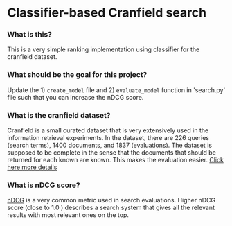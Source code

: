 # Classifier-based Cranfield search

### What is this?
This is a very simple ranking implementation using classifier for the cranfield dataset.


### What should be the goal for this project?

Update the 1)  `create_model` file and 2) `evaluate_model` function in 'search.py' file  such that you can increase the nDCG score.



### What is the cranfield dataset?
Cranfield is a small curated dataset that is very extensively used in the information retrieval experiments.
In the dataset, there are 226 queries (search terms), 1400 documents, and 1837 (evaluations).
The dataset is supposed to be complete in the sense that the documents that should be returned for each known are known.
This makes the evaluation easier. [Click here more details](http://ir.dcs.gla.ac.uk/resources/test_collections/cran/)



### What is nDCG score?
[nDCG](https://en.wikipedia.org/wiki/Discounted_cumulative_gain) is a very common metric used in search evaluations. 
Higher nDCG score (close to 1.0 ) describes a search system that gives all the relevant results with most relevant ones on the top.